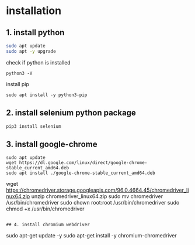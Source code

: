 # installation

## 1. install python

```bash
sudo apt update
sudo apt -y upgrade
```

check if python is installed

```
python3 -V
```

install pip

```
sudo apt install -y python3-pip
```

## 2. install selenium python package

```
pip3 install selenium
```

## 3. install google-chrome
```
sudo apt update
wget https://dl.google.com/linux/direct/google-chrome-stable_current_amd64.deb
sudo apt install ./google-chrome-stable_current_amd64.deb
```

wget https://chromedriver.storage.googleapis.com/96.0.4664.45/chromedriver_linux64.zip
unzip chromedriver_linux64.zip
sudo mv chromedriver /usr/bin/chromedriver
sudo chown root:root /usr/bin/chromedriver
sudo chmod +x /usr/bin/chromedriver
```

## 4. install chromium webdriver

```
sudo apt-get update -y
sudo apt-get install -y chromium-chromedriver
```

